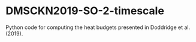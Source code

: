 # DMSCKN2019-SO-2-timescale

Python code for computing the heat budgets presented in Doddridge et al. (2019).
